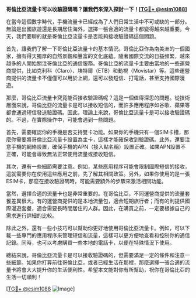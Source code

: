 **哥倫比亞流量卡可以收驗證碼嗎？讓我們來深入探討一下！[[TG💪+ @esim1088](https://t.me/s/esim1088)]**

在當今這個數字時代，手機流量卡已經成為了人們日常生活中不可或缺的一部分。無論是出國旅遊還是長期居住海外，選擇一張合適的流量卡都變得越來越重要。今天，我們要聊的就是哥倫比亞流量卡是否能夠接收驗證碼這個問題。

首先，讓我們了解一下哥倫比亞流量卡的基本情況。哥倫比亞作為南美洲的一個國家，擁有得天獨厚的自然景觀和豐富的文化底蘊。隨著國際交流的日益頻繁，越來越多的人開始關注哥倫比亞的通信服務。哥倫比亞的流量卡主要由當地的一些運營商提供，比如克利科（Claro）、埃特爾（ETB）和動視（Movistar）等。這些運營商提供的流量卡不僅僅可以用於上網，還可以發短信、打電話，甚至支持國際漫遊。

那麼，哥倫比亞流量卡究竟能否接收驗證碼呢？這是一個值得深思的問題。從技術層面來說，哥倫比亞的流量卡是可以接收短信的，而許多應用程序如谷歌、蘋果等都會通過短信發送驗證碼。因此，理論上來說，哥倫比亞流量卡是可以接收驗證碼的。不過，在實際操作中，可能會遇到一些問題。

首先，需要確認你的手機是否支持雙卡功能。如果你的手機只有一個SIM卡槽，那麼你需要將哥倫比亞流量卡設置為主卡，這樣才能確保收到驗證碼。此外，還要注意手機的網絡設置，確保手機的APN（接入點名稱）設置正確。如果APN設置不正確，可能會導致無法正常使用流量或接收短信。

其次，還有一些細節需要注意。例如，某些應用程序可能會限制國際短信的接收，這就需要你在使用這些應用之前，先了解其相關政策。另外，如果你使用的是一張ESIM卡，那麼在接收驗證碼時，可能需要額外的步驟來激活相關功能。

當然，選擇合適的流量卡也是非常重要的。在哥倫比亞，不同運營商提供的流量套餐差異很大。有的運營商提供的是本地流量包，適合短期旅行者；而有的則提供國際漫遊套餐，適合需要長時間居住的人群。因此，在購買之前，一定要根據自己的需求進行詳細的比較。

除此之外，還有一些小技巧可以幫助你更好地使用哥倫比亞流量卡。例如，可以下載一些專門的應用程序來管理短信和流量，這樣可以更方便地查看和控制你的通信記錄。同時，也可以考慮購買一些本地的電話卡，以便在特殊情況下使用。

總結來說，哥倫比亞流量卡是可以接收驗證碼的，但需要滿足一定的條件和注意一些細節。如果你打算前往哥倫比亞，或者已經生活在那裡，那麼選擇一張合適的流量卡將會大大提升你的生活便利性。希望本文能對你有所幫助，祝你在哥倫比亞的生活一切順利！

[[TG💪+ @esim1088](https://t.me/s/esim1088) ![Image](https://i.postimg.cc/4NQfJmqS/Snipaste-2025-05-13-00-14-12.png)]
